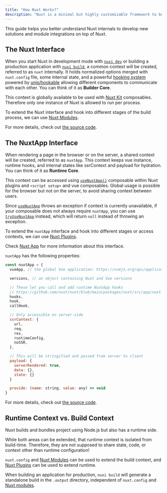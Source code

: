 ```yaml
---
title: "How Nuxt Works?"
description: "Nuxt is a minimal but highly customizable framework to build web applications."
---
```


This guide helps you better understand Nuxt internals to develop new solutions and module integrations on top of Nuxt.

## The Nuxt Interface

When you start Nuxt in development mode with [`nuxi dev`](/docs/api/commands/dev) or building a production application with [`nuxi build`](/docs/api/commands/build),
a common context will be created, referred to as `nuxt` internally. It holds normalized options merged with `nuxt.config` file,
some internal state, and a powerful [hooking system](/docs/api/advanced/hooks) powered by [unjs/hookable](https://github.com/unjs/hookable)
allowing different components to communicate with each other. You can think of it as **Builder Core**.

This context is globally available to be used with [Nuxt Kit](/docs/guide/going-further/kit) composables.
Therefore only one instance of Nuxt is allowed to run per process.

To extend the Nuxt interface and hook into different stages of the build process, we can use [Nuxt Modules](/docs/guide/going-further/modules).

For more details, check out [the source code](https://github.com/nuxt/nuxt/blob/main/packages/nuxt/src/core/nuxt.ts).

## The NuxtApp Interface

When rendering a page in the browser or on the server, a shared context will be created, referred to as `nuxtApp`.
This context keeps vue instance, runtime hooks, and internal states like ssrContext and payload for hydration.
You can think of it as **Runtime Core**.

This context can be accessed using [`useNuxtApp()`](/docs/api/composables/use-nuxt-app) composable within Nuxt plugins and `<script setup>` and vue composables.
Global usage is possible for the browser but not on the server, to avoid sharing context between users.

Since [`useNuxtApp`](/docs/api/composables/use-nuxt-app) throws an exception if context is currently unavailable, if your composable does not always require `nuxtApp`, you can use [`tryUseNuxtApp`](/docs/api/composables/use-nuxt-app#tryusenuxtapp) instead, which will return `null` instead of throwing an exception.

To extend the `nuxtApp` interface and hook into different stages or access contexts, we can use [Nuxt Plugins](/docs/guide/directory-structure/plugins).

Check [Nuxt App](/docs/api/composables/use-nuxt-app) for more information about this interface.

`nuxtApp` has the following properties:

```js
const nuxtApp = {
  vueApp, // the global Vue application: https://vuejs.org/api/application.html#application-api

  versions, // an object containing Nuxt and Vue versions

  // These let you call and add runtime NuxtApp hooks
  // https://github.com/nuxt/nuxt/blob/main/packages/nuxt/src/app/nuxt.ts#L18
  hooks,
  hook,
  callHook,

  // Only accessible on server-side
  ssrContext: {
    url,
    req,
    res,
    runtimeConfig,
    noSSR,
  },

  // This will be stringified and passed from server to client
  payload: {
    serverRendered: true,
    data: {},
    state: {}
  }

  provide: (name: string, value: any) => void
}
```

For more details, check out [the source code](https://github.com/nuxt/nuxt/blob/main/packages/nuxt/src/app/nuxt.ts).

## Runtime Context vs. Build Context

Nuxt builds and bundles project using Node.js but also has a runtime side.

While both areas can be extended, that runtime context is isolated from build-time. Therefore, they are not supposed to share state, code, or context other than runtime configuration!

`nuxt.config` and [Nuxt Modules](/docs/guide/going-further/modules) can be used to extend the build context, and [Nuxt Plugins](/docs/guide/directory-structure/plugins) can be used to extend runtime.

When building an application for production, `nuxi build` will generate a standalone build in the `.output` directory, independent of `nuxt.config` and [Nuxt modules](/docs/guide/going-further/modules).
